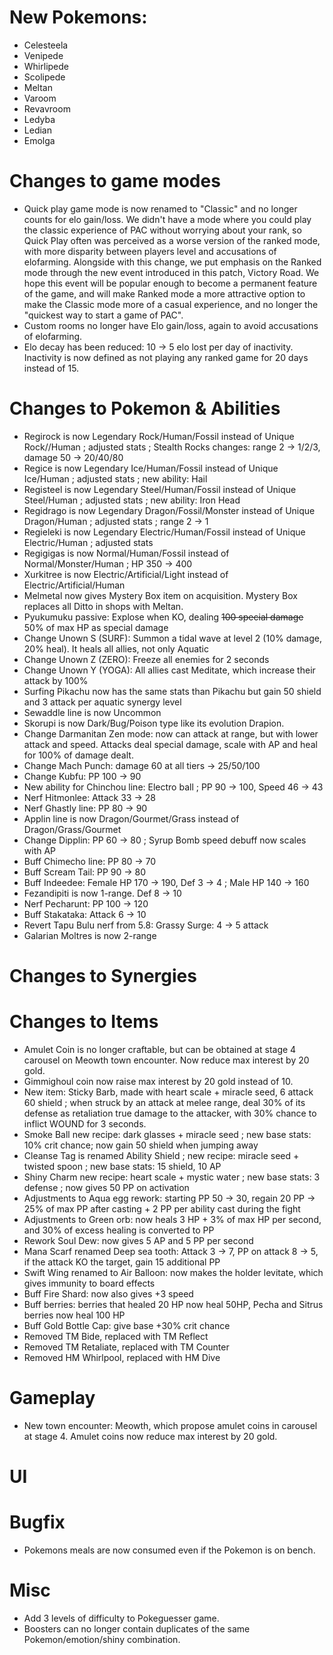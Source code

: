 # New Pokemons:

- Celesteela
- Venipede
- Whirlipede
- Scolipede
- Meltan
- Varoom
- Revavroom
- Ledyba
- Ledian
- Emolga

# Changes to game modes

- Quick play game mode is now renamed to "Classic" and no longer counts for elo gain/loss. We didn't have a mode where you could play the classic experience of PAC without worrying about your rank, so Quick Play often was perceived as a worse version of the ranked mode, with more disparity between players level and accusations of elofarming. Alongside with this change, we put emphasis on the Ranked mode through the new event introduced in this patch, Victory Road. We hope this event will be popular enough to become a permanent feature of the game, and will make Ranked mode a more attractive option to make the Classic mode more of a casual experience, and no longer the "quickest way to start a game of PAC".
- Custom rooms no longer have Elo gain/loss, again to avoid accusations of elofarming.
- Elo decay has been reduced: 10 → 5 elo lost per day of inactivity. Inactivity is now defined as not playing any ranked game for 20 days instead of 15.

# Changes to Pokemon & Abilities

- Regirock is now Legendary Rock/Human/Fossil instead of Unique Rock//Human ; adjusted stats ; Stealth Rocks changes: range 2 → 1/2/3, damage 50 → 20/40/80
- Regice is now Legendary Ice/Human/Fossil instead of Unique Ice/Human ; adjusted stats ; new ability: Hail
- Registeel is now Legendary Steel/Human/Fossil instead of Unique Steel/Human ; adjusted stats ; new ability: Iron Head
- Regidrago is now Legendary Dragon/Fossil/Monster instead of Unique Dragon/Human ; adjusted stats ; range 2 → 1
- Regieleki is now Legendary Electric/Human/Fossil instead of Unique Electric/Human ; adjusted stats
- Regigigas is now Normal/Human/Fossil instead of Normal/Monster/Human ; HP 350 → 400
- Xurkitree is now Electric/Artificial/Light instead of Electric/Artificial/Human
- Melmetal now gives Mystery Box item on acquisition. Mystery Box replaces all Ditto in shops with Meltan.
- Pyukumuku passive: Explose when KO, dealing ~~100 special damage~~ 50% of max HP as special damage
- Change Unown S (SURF): Summon a tidal wave at level 2 (10% damage, 20% heal). It heals all allies, not only Aquatic
- Change Unown Z (ZERO): Freeze all enemies for 2 seconds
- Change Unown Y (YOGA): All allies cast Meditate, which increase their attack by 100%
- Surfing Pikachu now has the same stats than Pikachu but gain 50 shield and 3 attack per aquatic synergy level
- Sewaddle line is now Uncommon
- Skorupi is now Dark/Bug/Poison type like its evolution Drapion.
- Change Darmanitan Zen mode: now can attack at range, but with lower attack and speed. Attacks deal special damage, scale with AP and heal for 100% of damage dealt.
- Change Mach Punch: damage 60 at all tiers → 25/50/100
- Change Kubfu: PP 100 → 90
- New ability for Chinchou line: Electro ball ; PP 90 → 100, Speed 46 → 43
- Nerf Hitmonlee: Attack 33 → 28
- Nerf Ghastly line: PP 80 → 90
- Applin line is now Dragon/Gourmet/Grass instead of Dragon/Grass/Gourmet
- Change Dipplin: PP 60 → 80 ; Syrup Bomb speed debuff now scales with AP
- Buff Chimecho line: PP 80 → 70
- Buff Scream Tail: PP 90 → 80
- Buff Indeedee: Female HP 170 → 190, Def 3 → 4 ; Male HP 140 → 160
- Fezandipiti is now 1-range. Def 8 → 10
- Nerf Pecharunt: PP 100 → 120
- Buff Stakataka: Attack 6 → 10
- Revert Tapu Bulu nerf from 5.8: Grassy Surge: 4 → 5 attack
- Galarian Moltres is now 2-range

# Changes to Synergies

# Changes to Items

- Amulet Coin is no longer craftable, but can be obtained at stage 4 carousel on Meowth town encounter. Now reduce max interest by 20 gold.
- Gimmighoul coin now raise max interest by 20 gold instead of 10.
- New item: Sticky Barb, made with heart scale + miracle seed, 6 attack 60 shield ; when struck by an attack at melee range, deal 30% of its defense as retaliation true damage to the attacker, with 30% chance to inflict WOUND for 3 seconds.
- Smoke Ball new recipe: dark glasses + miracle seed ; new base stats: 10% crit chance; now gain 50 shield when jumping away
- Cleanse Tag is renamed Ability Shield ; new recipe: miracle seed + twisted spoon ; new base stats: 15 shield, 10 AP
- Shiny Charm new recipe: heart scale + mystic water ; new base stats: 3 defense ; now gives 50 PP on activation
- Adjustments to Aqua egg rework: starting PP 50 → 30, regain 20 PP → 25% of max PP after casting + 2 PP per ability cast during the fight
- Adjustments to Green orb: now heals 3 HP + 3% of max HP per second, and 30% of excess healing is converted to PP
- Rework Soul Dew: now gives 5 AP and 5 PP per second
- Mana Scarf renamed Deep sea tooth: Attack 3 → 7, PP on attack 8 → 5, if the attack KO the target, gain 15 additional PP
- Swift Wing renamed to Air Balloon: now makes the holder levitate, which gives immunity to board effects
- Buff Fire Shard: now also gives +3 speed
- Buff berries: berries that healed 20 HP now heal 50HP, Pecha and Sitrus berries now heal 100 HP
- Buff Gold Bottle Cap: give base +30% crit chance
- Removed TM Bide, replaced with TM Reflect
- Removed TM Retaliate, replaced with TM Counter
- Removed HM Whirlpool, replaced with HM Dive

# Gameplay

- New town encounter: Meowth, which propose amulet coins in carousel at stage 4. Amulet coins now reduce max interest by 20 gold.

# UI

# Bugfix

- Pokemons meals are now consumed even if the Pokemon is on bench.

# Misc

- Add 3 levels of difficulty to Pokeguesser game.
- Boosters can no longer contain duplicates of the same Pokemon/emotion/shiny combination.